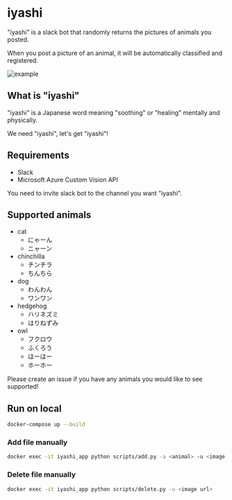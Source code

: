 # iyashi

"iyashi" is a slack bot that randomly returns the pictures of animals you
posted.

When you post a picture of an animal, it will be automatically classified and
registered.

![example](./example.gif)

## What is "iyashi"

"iyashi" is a Japanese word meaning "soothing" or "healing" mentally and
physically.

We need "iyashi", let's get "iyashi"!

## Requirements

- Slack
- Microsoft Azure Custom Vision API

You need to invite slack bot to the channel you want "iyashi".

## Supported animals

- cat
  - にゃーん
  - ニャーン
- chinchilla
  - チンチラ
  - ちんちら
- dog
  - わんわん
  - ワンワン
- hedgehog
  - ハリネズミ
  - はりねずみ
- owl
  - フクロウ
  - ふくろう
  - ほーほー
  - ホーホー

Please create an issue if you have any animals you would like to see supported!

## Run on local

```sh
docker-compose up --build
```

### Add file manually

```sh
docker exec -it iyashi_app python scripts/add.py -a <animal> -u <image url>
```

### Delete file manually

```sh
docker exec -it iyashi_app python scripts/delete.py -u <image url>
```
